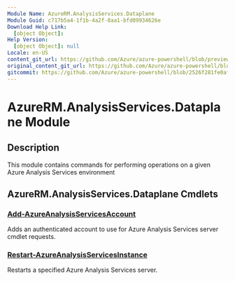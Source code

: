 ```yaml
---
Module Name: AzureRM.AnalysisServices.Dataplane
Module Guid: c717b5a4-1f1b-4a2f-8aa1-bfd09934626e
Download Help Link:
  [object Object]:
Help Version:
  [object Object]: null
Locale: en-US
content_git_url: https://github.com/Azure/azure-powershell/blob/preview/src/ResourceManager/AnalysisServices/Commands.AnalysisServices.Dataplane/help/Azure.AnalysisServices.md
original_content_git_url: https://github.com/Azure/azure-powershell/blob/preview/src/ResourceManager/AnalysisServices/Commands.AnalysisServices.Dataplane/help/Azure.AnalysisServices.md
gitcommit: https://github.com/Azure/azure-powershell/blob/2526f281fe0af40ef67662068fdbfa4ba9e7db43
---
```


# AzureRM.AnalysisServices.Dataplane Module
## Description
This module contains commands for performing operations on a given Azure Analysis Services environment

## AzureRM.AnalysisServices.Dataplane Cmdlets
### [Add-AzureAnalysisServicesAccount](Add-AzureAnalysisServicesAccount.md)
Adds an authenticated account to use for Azure Analysis Services server cmdlet requests.

### [Restart-AzureAnalysisServicesInstance](Restart-AzureAnalysisServicesInstance.md)
Restarts a specified Azure Analysis Services server.

